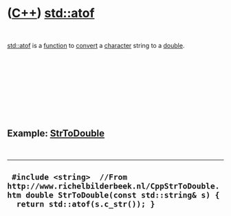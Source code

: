 
 

 

 

 

 

([C++](Cpp.md)) [std::atof](CppStdAtof.md)
=========================================

 

[std::atof](CppStdAtof.md) is a [function](CppFunction.md) to
[convert](CppConvert.md) a [character](CppChar.md) string to a
[double](CppDouble.md).

 

 

 

 

 

Example: [StrToDouble](CppStrToDouble.md)
------------------------------------------

 

  ------------------------------------------------------------------------------------------------------------------------------------------------------------
  ` #include <string>  //From http://www.richelbilderbeek.nl/CppStrToDouble.htm double StrToDouble(const std::string& s) {   return std::atof(s.c_str()); }`
  ------------------------------------------------------------------------------------------------------------------------------------------------------------

 

 

 

 

 

 

